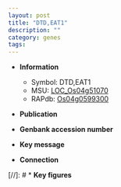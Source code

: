 ```yaml
---
layout: post
title: "DTD,EAT1"
description: ""
category: genes
tags: 
---
```


* **Information**  
    + Symbol: DTD,EAT1  
    + MSU: [LOC_Os04g51070](http://rice.uga.edu/cgi-bin/ORF_infopage.cgi?orf=LOC_Os04g51070)  
    + RAPdb: [Os04g0599300](http://rapdb.dna.affrc.go.jp/viewer/gbrowse_details/irgsp1?name=Os04g0599300)  

* **Publication**  

* **Genbank accession number**  

* **Key message**  

* **Connection**  

[//]: # * **Key figures**  


